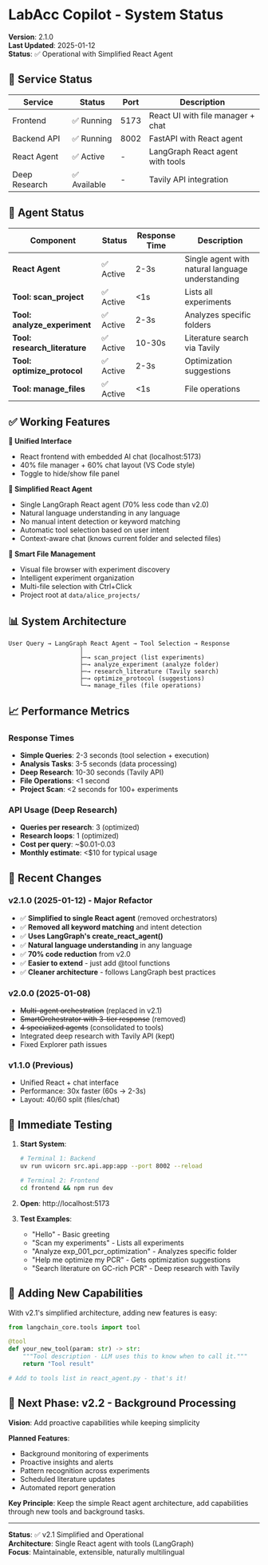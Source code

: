 # LabAcc Copilot - System Status

**Version**: 2.1.0  
**Last Updated**: 2025-01-12  
**Status**: ✅ Operational with Simplified React Agent

## 🚦 Service Status

| Service | Status | Port | Description |
|---------|--------|------|-------------|
| Frontend | ✅ Running | 5173 | React UI with file manager + chat |
| Backend API | ✅ Running | 8002 | FastAPI with React agent |
| React Agent | ✅ Active | - | LangGraph React agent with tools |
| Deep Research | ✅ Available | - | Tavily API integration |

## 🤖 Agent Status

| Component | Status | Response Time | Description |
|-----------|--------|---------------|-------------|
| **React Agent** | ✅ Active | 2-3s | Single agent with natural language understanding |
| **Tool: scan_project** | ✅ Active | <1s | Lists all experiments |
| **Tool: analyze_experiment** | ✅ Active | 2-3s | Analyzes specific folders |
| **Tool: research_literature** | ✅ Active | 10-30s | Literature search via Tavily |
| **Tool: optimize_protocol** | ✅ Active | 2-3s | Optimization suggestions |
| **Tool: manage_files** | ✅ Active | <1s | File operations |

## ✅ Working Features

**🎨 Unified Interface**
- React frontend with embedded AI chat (localhost:5173)
- 40% file manager + 60% chat layout (VS Code style)
- Toggle to hide/show file panel

**🤖 Simplified React Agent**  
- Single LangGraph React agent (70% less code than v2.0)
- Natural language understanding in any language
- No manual intent detection or keyword matching
- Automatic tool selection based on user intent
- Context-aware chat (knows current folder and selected files)

**📁 Smart File Management**
- Visual file browser with experiment discovery
- Intelligent experiment organization
- Multi-file selection with Ctrl+Click
- Project root at `data/alice_projects/`

## 📊 System Architecture

```
User Query → LangGraph React Agent → Tool Selection → Response
                    │
                    ├─→ scan_project (list experiments)
                    ├─→ analyze_experiment (analyze folder)
                    ├─→ research_literature (Tavily search)
                    ├─→ optimize_protocol (suggestions)
                    └─→ manage_files (file operations)
```

## 📈 Performance Metrics

### Response Times
- **Simple Queries**: 2-3 seconds (tool selection + execution)
- **Analysis Tasks**: 3-5 seconds (data processing)
- **Deep Research**: 10-30 seconds (Tavily API)
- **File Operations**: <1 second
- **Project Scan**: <2 seconds for 100+ experiments

### API Usage (Deep Research)
- **Queries per research**: 3 (optimized)
- **Research loops**: 1 (optimized)
- **Cost per query**: ~$0.01-0.03
- **Monthly estimate**: <$10 for typical usage

## 📝 Recent Changes

### v2.1.0 (2025-01-12) - Major Refactor
- ✅ **Simplified to single React agent** (removed orchestrators)
- ✅ **Removed all keyword matching** and intent detection
- ✅ **Uses LangGraph's create_react_agent()** 
- ✅ **Natural language understanding** in any language
- ✅ **70% code reduction** from v2.0
- ✅ **Easier to extend** - just add @tool functions
- ✅ **Cleaner architecture** - follows LangGraph best practices

### v2.0.0 (2025-01-08)
- ~~Multi-agent orchestration~~ (replaced in v2.1)
- ~~SmartOrchestrator with 3-tier response~~ (removed)
- ~~4 specialized agents~~ (consolidated to tools)
- Integrated deep research with Tavily API (kept)
- Fixed Explorer path issues

### v1.1.0 (Previous)
- Unified React + chat interface
- Performance: 30x faster (60s → 2-3s)
- Layout: 40/60 split (files/chat)

## 🎯 Immediate Testing

1. **Start System**: 
   ```bash
   # Terminal 1: Backend
   uv run uvicorn src.api.app:app --port 8002 --reload
   
   # Terminal 2: Frontend
   cd frontend && npm run dev
   ```

2. **Open**: http://localhost:5173

3. **Test Examples**:
   - "Hello" - Basic greeting
   - "Scan my experiments" - Lists all experiments
   - "Analyze exp_001_pcr_optimization" - Analyzes specific folder
   - "Help me optimize my PCR" - Gets optimization suggestions
   - "Search literature on GC-rich PCR" - Deep research with Tavily

## 🔧 Adding New Capabilities

With v2.1's simplified architecture, adding new features is easy:

```python
from langchain_core.tools import tool

@tool
def your_new_tool(param: str) -> str:
    """Tool description - LLM uses this to know when to call it."""
    return "Tool result"

# Add to tools list in react_agent.py - that's it!
```

## 🔮 Next Phase: v2.2 - Background Processing

**Vision**: Add proactive capabilities while keeping simplicity

**Planned Features**:
- Background monitoring of experiments
- Proactive insights and alerts
- Pattern recognition across experiments
- Scheduled literature updates
- Automated report generation

**Key Principle**: Keep the simple React agent architecture, add capabilities through new tools and background tasks.

---

**Status**: ✅ v2.1 Simplified and Operational  
**Architecture**: Single React agent with tools (LangGraph)  
**Focus**: Maintainable, extensible, naturally multilingual